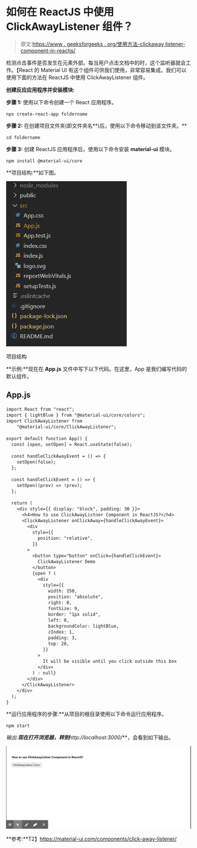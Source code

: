 # 如何在 ReactJS 中使用 ClickAwayListener 组件？

> 原文:[https://www . geeksforgeeks . org/使用方法-clickaway listener-component-in-reactjs/](https://www.geeksforgeeks.org/how-to-use-clickawaylistener-component-in-reactjs/)

检测点击事件是否发生在元素外部。每当用户点击文档中的时，这个监听器就会工作。【React 的 Material UI 有这个组件可供我们使用，非常容易集成。我们可以使用下面的方法在 ReactJS 中使用 ClickAwayListener 组件。

**创建反应应用程序并安装模块:**

**步骤 1:** 使用以下命令创建一个 React 应用程序。

```
npx create-react-app foldername
```

**步骤 2:** 在创建项目文件夹(即文件夹名**)后，使用以下命令移动到该文件夹。**

```
cd foldername
```

**步骤 3:** 创建 ReactJS 应用程序后，使用以下命令安装 **material-ui** 模块。

```
npm install @material-ui/core
```

**项目结构:**如下图。

![](img/f04ae0d8b722a9fff0bd9bd138b29c23.png)

项目结构

**示例:**现在在 **App.js** 文件中写下以下代码。在这里，App 是我们编写代码的默认组件。

## App.js

```
import React from "react";
import { lightBlue } from "@material-ui/core/colors";
import ClickAwayListener from 
    "@material-ui/core/ClickAwayListener";

export default function App() {
  const [open, setOpen] = React.useState(false);

  const handleClickAwayEvent = () => {
    setOpen(false);
  };

  const handleClickEvent = () => {
    setOpen((prev) => !prev);
  };

  return (
    <div style={{ display: "block", padding: 30 }}>
      <h4>How to use ClickAwayListner Component in ReactJS?</h4>
      <ClickAwayListener onClickAway={handleClickAwayEvent}>
        <div
          style={{
            position: "relative",
          }}
        >
          <button type="button" onClick={handleClickEvent}>
            ClickAwayListener Demo
          </button>
          {open ? (
            <div
              style={{
                width: 150,
                position: "absolute",
                right: 0,
                fontSize: 9,
                border: "1px solid",
                left: 0,
                backgroundColor: lightBlue,
                zIndex: 1,
                padding: 3,
                top: 28,
              }}
            >
              It will be visible until you click outside this box
            </div>
          ) : null}
        </div>
      </ClickAwayListener>
    </div>
  );
}
```

**运行应用程序的步骤:**从项目的根目录使用以下命令运行应用程序。

```
npm start
```

**输出:**现在打开浏览器，转到***http://localhost:3000/***，会看到如下输出。

![](img/dea00f866d7daff866b65e4ddac14bcd.png)

**参考:**T2】https://material-ui.com/components/click-away-listener/